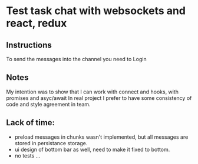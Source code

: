 # Test task chat with websockets and react, redux

## Instructions

To send the messages into the channel you need to Login 

## Notes

My intention was to show that I can work with connect and hooks, with promises and asyc/await 
In real project I prefer to have some consistency of code and style agreement in team.

## Lack of time:
- preload messages in chunks wasn't implemented, but all messages are stored in persistance storage.
- ui design of bottom bar as well, need to make it fixed to bottom.
- no tests ... 



